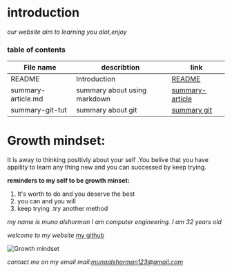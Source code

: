 
# introduction

*our website aim to learning you alot,enjoy*

### table of contents

| File name | describtion |link|
|-------------|-------------|-------------|
|README| Introduction|[README](README.md)|
|summary-article.md|summary about using markdown|[summary-article](summary-article.md)||
|summary-git-tut|summary about git |[summary git](summary-git-tut.md)|
# Growth mindset: 
It is away to thinking positivly about your self .You belive that you have appility to learn any thing new and you can successed by keep trying.

**reminders to my self to be growth minset:**
1. It's worth to do and you deserve the best
1. you can and you will
1. keep trying .try another method



*my name is muna alshorman I am computer engineering. I am 32 years old*

*welcome to my website*
  [my github](https://munaalshorman.github.io/learning-journal/)
  
  
 ![Growth mindset](https://singularityhub.com/wp-content/uploads/2018/11/multicolored-brain-connections_shutterstock_347864354-1068x601.jpg)
 
 
 *contact me on my email mail:munaalshorman123@gmail.com*
 
 
 









